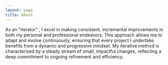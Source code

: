 ```yaml
---
layout: page
title: About
---
```


<style>
img {
  border-radius: 50%; /* Creates the circle shape */
  object-fit: cover; /* Ensures the image covers the area and maintains aspect ratio */
}
</style>

As an "iterator" , I excel in making consistent, incremental improvements in both my personal and professional endeavors. This approach allows me to adapt and evolve continuously, ensuring that every project I undertake benefits from a dynamic and progressive mindset. My iterative method is characterized by a steady stream of small, impactful changes, reflecting a deep commitment to ongoing refinement and efficiency.